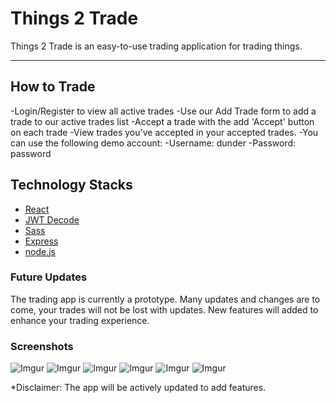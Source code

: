 # Things 2 Trade

Things 2 Trade is an easy-to-use trading application for trading things.

***

## How to Trade
-Login/Register to view all active trades
-Use our Add Trade form to add a trade to our active trades list
-Accept a trade with the add 'Accept' button on each trade
-View trades you've accepted in your accepted trades.
-You can use the following demo account:
-Username: dunder
-Password: password

## Technology Stacks

* [React](https://facebook.github.io/create-react-app)
* [JWT Decode](https://jwt.io/)
* [Sass](https://www.npmjs.com/package/node-sass?activeTab=versions)
* [Express](https://expressjs.com/)
* [node.js](https://nodejs.org/en/)

### Future Updates

The trading app is currently a prototype. Many updates and changes are to come, your trades will not be lost with updates.
New features will added to enhance your trading experience.


### Screenshots

![Imgur](https://i.imgur.com/OM8h3Ik.png)
![Imgur](https://i.imgur.com/zPbgj00.png)
![Imgur](https://i.imgur.com/YtKhltA.png)
![Imgur](https://i.imgur.com/QYsEFDv.png)
![Imgur](https://i.imgur.com/aoO5S0A.png)
![Imgur](https://i.imgur.com/ccsNAHx.png)


*Disclaimer: The app will be actively updated to add features.
